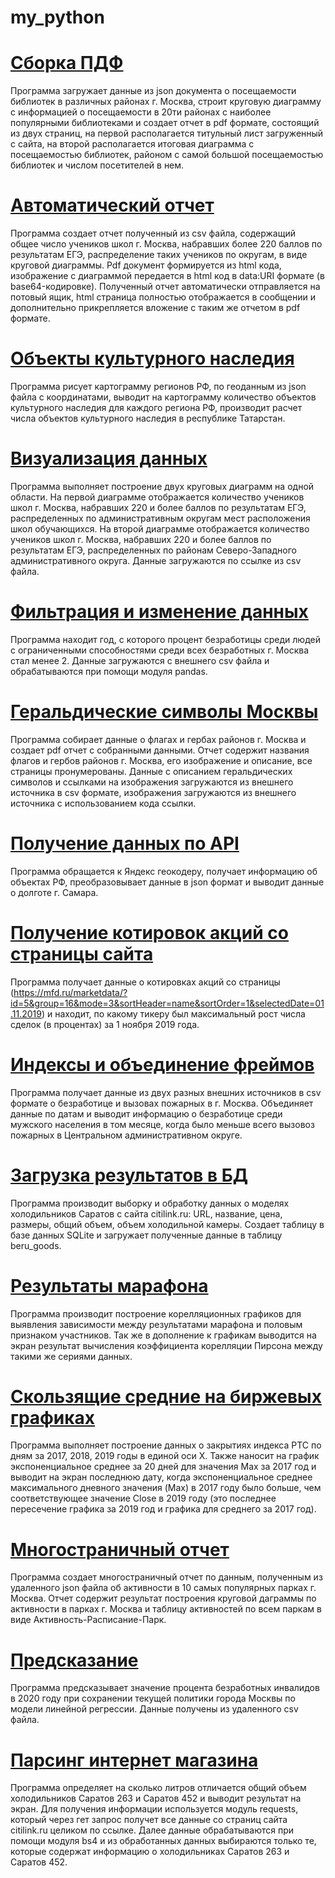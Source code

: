 # my_python

# [Сборка ПДФ](https://github.com/AntonBoy35/my_python/blob/main/assembly_PDF.py)

Программа загружает данные из json документа о посещаемости библиотек в различных районах г. Москва, строит круговую диаграмму с информацией о посещаемости в 20ти районах с наиболее популярными библиотеками и создает отчет в pdf формате, состоящий из двух страниц, на первой располагается титульный лист загруженный с сайта, на второй располагается итоговая диаграмма с посещаемостью библиотек, районом с самой большой посещаемостью библиотек и числом посетителей в нем.

# [Автоматический отчет](https://github.com/AntonBoy35/my_python/blob/main/automatic_report.py)

Программа создает отчет полученный из csv файла, содержащий общее число учеников школ г. Москва, набравших более 220 баллов по результатам ЕГЭ, распределение таких учеников по округам, в виде круговой диаграммы. Pdf документ формируется из html кода, изображение с диаграммой передается в html код в data:URI формате (в base64-кодировке). Полученный отчет автоматически отправляется на потовый ящик, html страница полностью отображается в сообщении и дополнительно прикрепляется вложение с таким же отчетом в pdf формате.

# [Объекты культурного наследия](https://github.com/AntonBoy35/my_python/blob/main/cultural_heritage_sites.py)

Программа рисует картограмму регионов РФ, по геоданным из json файла с координатами, выводит на картограмму количество объектов культурного наследия для каждого региона РФ, производит расчет числа объектов культурного наследия в республике Татарстан.

# [Визуализация данных](https://github.com/AntonBoy35/my_python/blob/main/data_vizualization_type.py)

Программа выполняет построение двух круговых диаграмм на одной области. На первой диаграмме отображается количество учеников школ г. Москва, набравших 220 и более баллов по результатам ЕГЭ, распределенных по административным округам мест расположения школ обучающихся. На второй диаграмме отображается количество учеников школ г. Москва, набравших 220 и более баллов по результатам ЕГЭ, распределенных по районам Северо-Западного административного округа. Данные загружаются по ссылке из csv файла.

# [Фильтрация и изменение данных](https://github.com/AntonBoy35/my_python/blob/main/filtering_and_modifying_data.py)

Программа находит год, с которого процент безработицы среди людей с ограниченными способностями среди всех безработных г. Москва стал менее 2. Данные загружаются с внешнего csv файла и обрабатываются при помощи модуля pandas.

# [Геральдические символы Москвы](https://github.com/AntonBoy35/my_python/blob/main/geraldic.py)

Программа собирает данные о флагах и гербах районов г. Москва и создает pdf отчет с собранными данными. Отчет содержит названия флагов и гербов районов г. Москва, его изображение и описание, все страницы пронумерованы. Данные с описанием геральдических символов и ссылками на изображения загружаются из внешнего источника в csv формате, изображения загружаются из внешнего источника с использованием кода ссылки.

# [Получение данных по API](https://github.com/AntonBoy35/my_python/blob/main/getting_data_via_API.py)

Программа обращается к Яндекс геокодеру, получает информацию об объектах РФ, преобразовывает данные в json формат и выводит данные о долготе г. Самара.

# [Получение котировок акций со страницы сайта](https://github.com/AntonBoy35/my_python/blob/main/getting_quotes.py)

Программа получает данные о котировках акций со страницы (https://mfd.ru/marketdata/?id=5&group=16&mode=3&sortHeader=name&sortOrder=1&selectedDate=01.11.2019) и находит, по какому тикеру был максимальный рост числа сделок (в процентах) за 1 ноября 2019 года.

# [Индексы и объединение фреймов](https://github.com/AntonBoy35/my_python/blob/main/indexes_and_frame_union.py)

Программа получает данные из двух разных внешних источников в csv формате о безработице и вызовах пожарных в г. Москва. Объединяет данные по датам и выводит информацию о безработице среди мужского населения в том месяце, когда было меньше всего вызовоз пожарных в Центральном административном округе.

# [Загрузка результатов в БД](https://github.com/AntonBoy35/my_python/blob/main/loading_data_into_database.py)

Программа производит выборку и обработку данных о моделях холодильников Саратов с сайта citilink.ru: URL, название, цена, размеры, общий объем, объем холодильной камеры. Создает таблицу в базе данных SQLite и загружает полученные данные в таблицу beru_goods.

# [Результаты марафона](https://github.com/AntonBoy35/my_python/edit/main/marathon_results.py)

Программа производит построение корелляционных графиков для выявления зависимости между результатами марафона и половым признаком участников. Так же в дополнение к графикам выводится на экран результат вычисления коэффициента корелляции Пирсона между такими же сериями данных.

# [Скользящие средние на биржевых графиках](https://github.com/AntonBoy35/my_python/blob/main/mov_avg_on_st_charts.py)

Программа выполняет построение данных о закрытиях индекса РТС по дням за 2017, 2018, 2019 годы в единой оси Х. Также наносит на график экспоненциальное среднее за 20 дней для значения Max за 2017 год и выводит на экран последнюю дату, когда экспоненциальное среднее максимального дневного значения (Max) в 2017 году было больше, чем соответствующее значение Close в 2019 году (это последнее пересечение графика за 2019 год и графика для среднего за 2017 год).

# [Многостраничный отчет](https://github.com/AntonBoy35/my_python/blob/main/multipage_report.py)

Программа создает многостраничный отчет по данным, полученным из удаленного json файла об активности в 10 самых популярных парках г. Москва. Отчет содержит результат построения круговой даграммы по активности в парках г. Москва и таблицу активностей по всем паркам в виде Активность-Расписание-Парк.
 
# [Предсказание](https://github.com/AntonBoy35/my_python/blob/main/prediction.py)

Программа предсказывает значение процента безработных инвалидов в 2020 году при сохранении текущей политики города Москвы по модели линейной регрессии. Данные получены из удаленного csv файла.

# [Парсинг интернет магазина](https://github.com/AntonBoy35/my_python/blob/main/web_store_parsing.py)

Программа определяет на сколько литров отличается общий объем холодильников Саратов 263 и Саратов 452 и выводит результат на экран. Для получения информации используется модуль requests, который через гет запрос получет все данные со страниц сайта citilink.ru целиком по ссылке. Далее данные обрабатываются при помощи модуля bs4 и из обработанных данных выбираются только те, которые содержат информацию о холодильниках Саратов 263 и Саратов 452.
